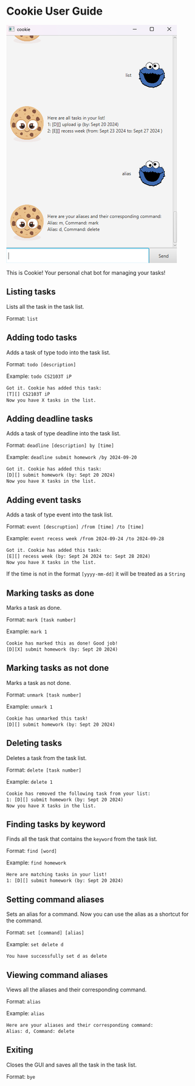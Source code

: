 # Cookie User Guide
![Ui.png](Ui.png)

This is Cookie! Your personal chat bot for managing your tasks!

## Listing tasks

Lists all the task in the task list.

Format: `list`

## Adding todo tasks

Adds a task of type todo into the task list.

Format: `todo [description]`

Example: `todo CS2103T iP`

```
Got it. Cookie has added this task:
[T][] CS2103T iP
Now you have X tasks in the list.
```

## Adding deadline tasks

Adds a task of type deadline into the task list.

Format: `deadline [description] by [time]`

Example: `deadline submit homework /by 2024-09-20`

```
Got it. Cookie has added this task:
[D][] submit homework (by: Sept 20 2024)
Now you have X tasks in the list.
```

## Adding event tasks

Adds a task of type event into the task list.

Format: `event [descruption] /from [time] /to [time]`

Example: `event recess week /from 2024-09-24 /to 2024-09-28`

```
Got it. Cookie has added this task:
[E][] recess week (by: Sept 24 2024 to: Sept 28 2024)
Now you have X tasks in the list.
```
If the time is not in the format `[yyyy-mm-dd]` it will be treated as a `String`

## Marking tasks as done

Marks a task as done.

Format: `mark [task number]`

Example: `mark 1`

```
Cookie has marked this as done! Good job!
[D][X] submit homework (by: Sept 20 2024)
```

## Marking tasks as not done

Marks a task as not done.

Format: `unmark [task number]`

Example: `unmark 1`

```
Cookie has unmarked this task!
[D][] submit homework (by: Sept 20 2024)
```

## Deleting tasks

Deletes a task from the task list.

Format: `delete [task number]`

Example: `delete 1`

```
Cookie has removed the following task from your list:
1: [D][] submit homework (by: Sept 20 2024)
Now you have X tasks in the list.
```

## Finding tasks by keyword

Finds all the task that contains the `keyword` from the task list.

Format: `find [word]`

Example: `find homework`

```
Here are matching tasks in your list!
1: [D][] submit homework (by: Sept 20 2024)
```

## Setting command aliases

Sets an alias for a command. Now you can use the alias as a shortcut for the command.

Format: `set [command] [alias]`

Example: `set delete d`

```
You have successfully set d as delete
```

## Viewing command aliases

Views all the aliases and their corresponding command.

Format: `alias`

Example: `alias`

```
Here are your aliases and their corresponding command:
Alias: d, Command: delete
```

## Exiting

Closes the GUI and saves all the task in the task list.

Format: `bye`